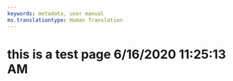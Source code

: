 ```yaml
---
keywords: metadata, user manual
ms.translationtype: Human Translation
---
```

# this is a test page 6/16/2020 11:25:13 AM